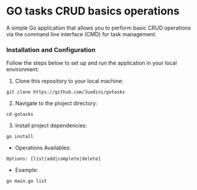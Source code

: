 # GO tasks CRUD basics operations
A simple Go application that allows you to perform basic CRUD operations via the command line interface (CMD) for task management.
### Installation and Configuration

Follow the steps below to set up and run the application in your local environment:

1. Clone this repository to your local machine:

```
git clone https://github.com/Juudini/gotasks
```

2. Navigate to the project directory:

```
cd gotasks
```

3. Install project dependencies:

```
go install
```

-   Operations Availables:

```
Options: [list|add|complete|delete]
```

- Example:

```
go main.go list
```
